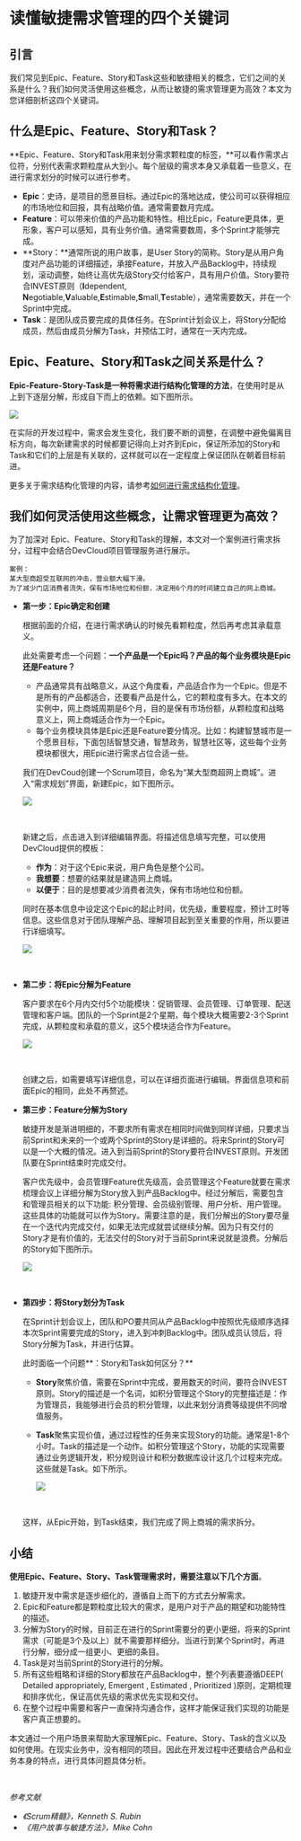 # **读懂敏捷需求管理的四个关键词**<a name="ZH-CN_TOPIC_0224560793"></a>

## **引言**<a name="section19131440183219"></a>

我们常见到Epic、Feature、Story和Task这些和敏捷相关的概念，它们之间的关系是什么？我们如何灵活使用这些概念，从而让敏捷的需求管理更为高效？本文为您详细剖析这四个关键词。

## **什么是Epic、Feature、Story和Task？**<a name="section20557115013210"></a>

**Epic、Feature、Story和Task用来划分需求颗粒度的标签，**可以看作需求占位符，分别代表需求颗粒度从大到小。每个层级的需求本身又承载着一些意义，在进行需求划分的时候可以进行参考。

-   **Epic**：史诗，是项目的愿景目标。通过Epic的落地达成，使公司可以获得相应的市场地位和回报，具有战略价值。通常需要数月完成。
-   **Feature**：可以带来价值的产品功能和特性。相比Epic，Feature更具体，更形象，客户可以感知，具有业务价值。通常需要数周，多个Sprint才能够完成。
-   **Story：**通常所说的用户故事，是User Story的简称。Story是从用户角度对产品功能的详细描述，承接Feature，并放入产品Backlog中，持续规划，滚动调整，始终让高优先级Story交付给客户，具有用户价值。Story要符合INVEST原则（**I**dependent,  **N**egotiable,**V**aluable,**E**stimable,**S**mall,**T**estable），通常需要数天，并在一个Sprint中完成。
-   **Task**：是团队成员要完成的具体任务。在Sprint计划会议上，将Story分配给成员，然后由成员分解为Task，并预估工时，通常在一天内完成。

## **Epic、Feature、Story和Task之间关系是什么？**<a name="section44373453320"></a>

**Epic-Feature-Story-Task是一种将需求进行结构化管理的方法**，在使用时是从上到下逐层分解，形成自下而上的依赖。如下图所示。

![](figures/12-读懂敏捷需求管理的四个关键词-01.png)

在实际的开发过程中，需求会发生变化，我们要不断的调整，在调整中避免偏离目标方向，每次新建需求的时候都要记得向上对齐到Epic，保证所添加的Story和Task和它们的上层是有关联的，这样就可以在一定程度上保证团队在朝着目标前进。

更多关于需求结构化管理的内容，请参考[如何进行需求结构化管理](如何进行需求结构化管理.md)。

## **我们如何灵活使用这些概念，让需求管理更为高效？**<a name="section1269111603310"></a>

为了加深对 Epic、Feature、Story和Task的理解，本文对一个案例进行需求拆分，过程中会结合DevCloud项目管理服务进行展示。

```
案例：
某大型商超受互联网的冲击，营业额大幅下滑。
为了减少门店消费者流失，保有市场地位和份额，决定用6个月的时间建立自己的网上商城。
```

-   **第一步：Epic确定和创建**

    根据前面的介绍，在进行需求确认的时候先看颗粒度，然后再考虑其承载意义。

    此处需要考虑一个问题：**一个产品是一个Epic吗？产品的每个业务模块是Epic还是Feature？**

    -   产品通常具有战略意义，从这个角度看，产品适合作为一个Epic。但是不是所有的产品都适合，还要看产品是什么，它的颗粒度有多大。在本文的实例中，网上商城周期是6个月，目的是保有市场份额，从颗粒度和战略意义上，网上商城适合作为一个Epic。
    -   每个业务模块具体是Epic还是Feature要分情况。比如：构建智慧城市是一个愿景目标，下面包括智慧交通，智慧政务，智慧社区等，这些每个业务模块都很大，用Epic进行需求占位合适一些。

    我们在DevCoud创建一个Scrum项目，命名为“某大型商超网上商城”。进入“需求规划”界面，新建Epic，如下图所示。

    ![](figures/12-读懂敏捷需求管理的四个关键词-02.png)

      

    新建之后，点击进入到详细编辑界面。将描述信息填写完整，可以使用DevCloud提供的模板：

    -   **作为**：对于这个Epic来说，用户角色是整个公司。
    -   **我想要**：想要的结果就是建造网上商城。
    -   **以便于**：目的是想要减少消费者流失，保有市场地位和份额。

    同时在基本信息中设定这个Epic的起止时间，优先级，重要程度，预计工时等信息。这些信息对于团队理解产品、理解项目起到至关重要的作用，所以要进行详细填写。

    ![](figures/12-读懂敏捷需求管理的四个关键词-03.png)

      

-   **第二步：将Epic分解为Feature**

    客户要求在6个月内交付5个功能模块：促销管理、会员管理、订单管理、配送管理和客户端。团队的一个Sprint是2个星期，每个模块大概需要2-3个Sprint完成，从颗粒度和承载的意义，这5个模块适合作为Feature。

    ![](figures/12-读懂敏捷需求管理的四个关键词-04.png)

      

    创建之后，如需要填写详细信息，可以在详细页面进行编辑。界面信息项和前面Epic的相同，此处不再赘述。

-   **第三步：Feature分解为Story**

    敏捷开发是渐进明细的，不要求所有需求在相同时间做到同样详细，只要求当前Sprint和未来的一个或两个Sprint的Story是详细的。将来Sprint的Story可以是一个大概的情况。进入到当前Sprint的Story要符合INVEST原则。开发团队要在Sprint结束时完成交付。

    客户优先级中，会员管理Feature优先级高，会员管理这个Feature就要在需求梳理会议上详细分解为Story放入到产品Backlog中。经过分解后，需要包含和管理员相关的以下功能: 积分管理、会员级别管理、用户分析、用户管理。这些具体的功能就可以作为Story。需要注意的是，我们分解出的Story要尽量在一个迭代内完成交付，如果无法完成就尝试继续分解。因为只有交付的Story才是有价值的，无法交付的Story对于当前Sprint来说就是浪费。分解后的Story如下图所示。

    ![](figures/12-读懂敏捷需求管理的四个关键词-05.png)

      

-   **第四步：将Story划分为Task**

    在Sprint计划会议上，团队和PO要共同从产品Backlog中按照优先级顺序选择本次Sprint需要完成的Story，进入到冲刺Backlog中。团队成员认领后，将Story分解为Task，并进行估算。

    此时面临一个问题**：Story和Task如何区分？**

    -   **Story**聚焦价值，需要在Sprint中完成，要用数天的时间，要符合INVEST原则。Story的描述是一个名词，如积分管理这个Story的完整描述是：作为管理员，我能够进行会员的积分管理，以此来划分消费等级提供不同增值服务。
    -   **Task**聚焦实现价值，通过过程性的任务来实现Story的功能。通常是1-8个小时。Task的描述是一个动作。如积分管理这个Story，功能的实现需要通过业务逻辑开发，积分规则设计和积分数据库设计这几个过程来完成。这些就是Task。如下所示。

        ![](figures/12-读懂敏捷需求管理的四个关键词-06.png)

          

    这样，从Epic开始，到Task结束，我们完成了网上商城的需求拆分。


## **小结**<a name="section1118074811548"></a>

**使用Epic、Feature、Story、Task管理需求时，需要注意以下几个方面**。

1.  敏捷开发中需求是逐步细化的，遵循自上而下的方式去分解需求。
2.  Epic和Feature都是颗粒度比较大的需求，是用户对于产品的期望和功能特性的描述。
3.  分解为Story的时候，目前正在进行的Sprint需要分的更小更细，将来的Sprint需求（可能是3个及以上）就不需要那样细分。当进行到某个Sprint时，再进行分解，细分成一组更小、更细的条目。
4.  Task是对当前Sprint的Story进行的分解。
5.  所有这些粗略和详细的Story都放在产品Backlog中，整个列表要遵循DEEP\( Detailed appropriately, Emergent , Estimated , Prioritized \)原则，定期梳理和排序优化，保证高优先级的需求优先实现和交付。
6.  在整个过程中需要和客户一直保持沟通合作，这样才能保证我们实现的功能是客户真正想要的。

本文通过一个用户场景来帮助大家理解Epic、Feature、Story、Task的含义以及如何使用。在现实业务中，没有相同的项目。因此在开发过程中还要结合产品和业务本身的特点，进行具体问题具体分析。

  

_参考文献_

-   _《Scrum精髓》，Kenneth S. Rubin_
-   _《用户故事与敏捷方法》，Mike Cohn_

  

